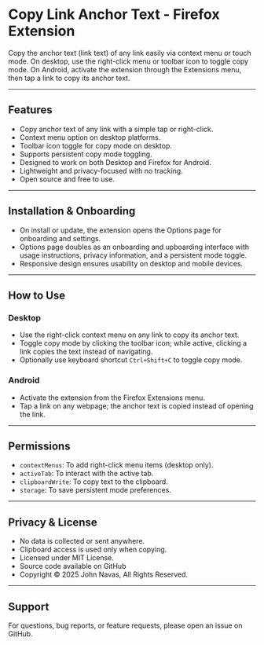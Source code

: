 # Copy Link Anchor Text - Firefox Extension

Copy the anchor text (link text) of any link easily via context menu or touch mode. On desktop, use the right-click menu or toolbar icon to toggle copy mode. On Android, activate the extension through the Extensions menu, then tap a link to copy its anchor text.

---

## Features

- Copy anchor text of any link with a simple tap or right-click.
- Context menu option on desktop platforms.
- Toolbar icon toggle for copy mode on desktop.
- Supports persistent copy mode toggling.
- Designed to work on both Desktop and Firefox for Android.
- Lightweight and privacy-focused with no tracking.
- Open source and free to use.

---

## Installation & Onboarding

- On install or update, the extension opens the Options page for onboarding and settings.
- Options page doubles as an onboarding and upboarding interface with usage instructions, privacy information, and a persistent mode toggle.
- Responsive design ensures usability on desktop and mobile devices.

---

## How to Use

### Desktop

- Use the right-click context menu on any link to copy its anchor text.
- Toggle copy mode by clicking the toolbar icon; while active, clicking a link copies the text instead of navigating.
- Optionally use keyboard shortcut `Ctrl+Shift+C` to toggle copy mode.

### Android

- Activate the extension from the Firefox Extensions menu.
- Tap a link on any webpage; the anchor text is copied instead of opening the link.

---

## Permissions

- `contextMenus`: To add right-click menu items (desktop only).
- `activeTab`: To interact with the active tab.
- `clipboardWrite`: To copy text to the clipboard.
- `storage`: To save persistent mode preferences.

---

## Privacy & License

- No data is collected or sent anywhere.
- Clipboard access is used only when copying.
- Licensed under MIT License.
- Source code available on GitHub
- Copyright © 2025 John Navas, All Rights Reserved.

---

## Support

For questions, bug reports, or feature requests, please open an issue on GitHub.
